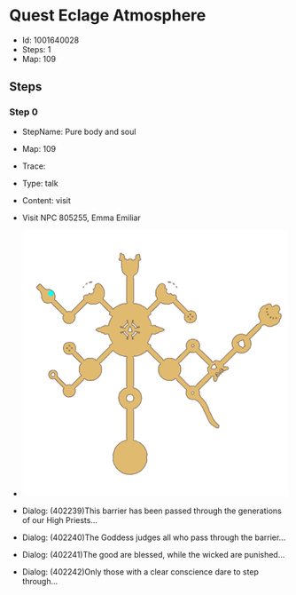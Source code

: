 # Quest Eclage Atmosphere

- Id: 1001640028
- Steps: 1
- Map: 109

## Steps

### Step 0
- StepName:  Pure body and soul
- Map:  109
- Trace:  
- Type:  talk
- Content:  visit
- Visit NPC 805255, Emma Emiliar

- ![images/1001640028_0.png](images/1001640028_0.png)
- Dialog: (402239)This barrier has been passed through the generations of our High Priests...
- Dialog: (402240)The Goddess judges all who pass through the barrier...
- Dialog: (402241)The good are blessed, while the wicked are punished...
- Dialog: (402242)Only those with a clear conscience dare to step through...


